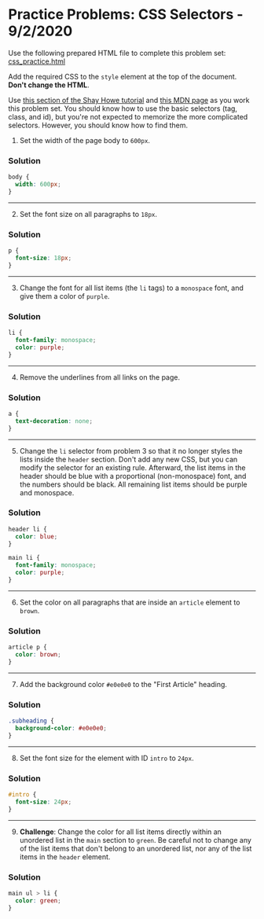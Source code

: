 
# Practice Problems: CSS Selectors - 9/2/2020

Use the following prepared HTML file to complete this problem set: [css_practice.html](css_practice.html)

Add the required CSS to the `style` element at the top of the document. **Don't change the HTML**.

Use [this section of the Shay Howe tutorial](https://learn.shayhowe.com/html-css/getting-to-know-css/) and [this MDN page](https://developer.mozilla.org/en-US/docs/Learn/CSS/Introduction_to_CSS/Combinators_and_multiple_selectors) as you work this problem set. You should know how to use the basic selectors (tag, class, and id), but you're not expected to memorize the more complicated selectors. However, you should know how to find them.

1. Set the width of the page body to `600px`.

### Solution

```css
body {
  width: 600px;
}
```

---

2. Set the font size on all paragraphs to `18px`.

### Solution

```css
p {
  font-size: 18px;
}
```

---

3. Change the font for all list items (the `li` tags) to a `monospace` font, and give them a color of `purple`.

### Solution

```css
li {
  font-family: monospace;
  color: purple;
}
```

---

4. Remove the underlines from all links on the page.

### Solution

```css
a {
  text-decoration: none;
}
```

---

5. Change the `li` selector from problem 3 so that it no longer styles the lists inside the `header` section. Don't add any new CSS, but you can modify the selector for an existing rule. Afterward, the list items in the header should be blue with a proportional (non-monospace) font, and the numbers should be black. All remaining list items should be purple and monospace.

### Solution

```css
header li {
  color: blue;
}

main li {
  font-family: monospace;
  color: purple;
}
```

---

6. Set the color on all paragraphs that are inside an `article` element to `brown`.

### Solution

```css
article p {
  color: brown;
}
```

---

7. Add the background color `#e0e0e0` to the "First Article" heading.

### Solution

```css
.subheading {
  background-color: #e0e0e0;
}
```

---

8. Set the font size for the element with ID `intro` to `24px`.

### Solution

```css
#intro {
  font-size: 24px;
}
```

---

9. **Challenge**: Change the color for all list items directly within an unordered list in the `main` section to `green`. Be careful not to change any of the list items that don't belong to an unordered list, nor any of the list items in the `header` element.

### Solution

```css
main ul > li {
  color: green;
}
```

